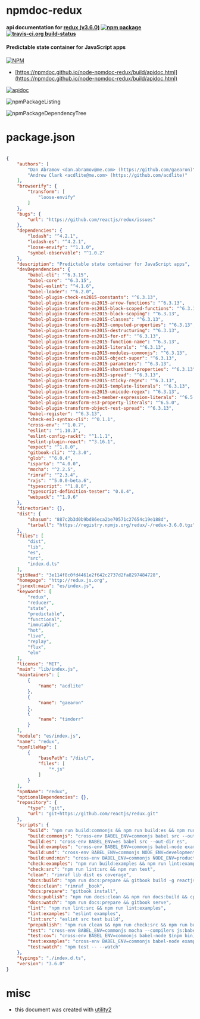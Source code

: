 # npmdoc-redux

#### api documentation for  [redux (v3.6.0)](http://redux.js.org)  [![npm package](https://img.shields.io/npm/v/npmdoc-redux.svg?style=flat-square)](https://www.npmjs.org/package/npmdoc-redux) [![travis-ci.org build-status](https://api.travis-ci.org/npmdoc/node-npmdoc-redux.svg)](https://travis-ci.org/npmdoc/node-npmdoc-redux)

#### Predictable state container for JavaScript apps

[![NPM](https://nodei.co/npm/redux.png?downloads=true&downloadRank=true&stars=true)](https://www.npmjs.com/package/redux)

- [https://npmdoc.github.io/node-npmdoc-redux/build/apidoc.html](https://npmdoc.github.io/node-npmdoc-redux/build/apidoc.html)

[![apidoc](https://npmdoc.github.io/node-npmdoc-redux/build/screenCapture.buildCi.browser.%252Ftmp%252Fbuild%252Fapidoc.html.png)](https://npmdoc.github.io/node-npmdoc-redux/build/apidoc.html)

![npmPackageListing](https://npmdoc.github.io/node-npmdoc-redux/build/screenCapture.npmPackageListing.svg)

![npmPackageDependencyTree](https://npmdoc.github.io/node-npmdoc-redux/build/screenCapture.npmPackageDependencyTree.svg)



# package.json

```json

{
    "authors": [
        "Dan Abramov <dan.abramov@me.com> (https://github.com/gaearon)",
        "Andrew Clark <acdlite@me.com> (https://github.com/acdlite)"
    ],
    "browserify": {
        "transform": [
            "loose-envify"
        ]
    },
    "bugs": {
        "url": "https://github.com/reactjs/redux/issues"
    },
    "dependencies": {
        "lodash": "^4.2.1",
        "lodash-es": "^4.2.1",
        "loose-envify": "^1.1.0",
        "symbol-observable": "^1.0.2"
    },
    "description": "Predictable state container for JavaScript apps",
    "devDependencies": {
        "babel-cli": "^6.3.15",
        "babel-core": "^6.3.15",
        "babel-eslint": "^4.1.6",
        "babel-loader": "^6.2.0",
        "babel-plugin-check-es2015-constants": "^6.3.13",
        "babel-plugin-transform-es2015-arrow-functions": "^6.3.13",
        "babel-plugin-transform-es2015-block-scoped-functions": "^6.3.13",
        "babel-plugin-transform-es2015-block-scoping": "^6.3.13",
        "babel-plugin-transform-es2015-classes": "^6.3.13",
        "babel-plugin-transform-es2015-computed-properties": "^6.3.13",
        "babel-plugin-transform-es2015-destructuring": "^6.3.13",
        "babel-plugin-transform-es2015-for-of": "^6.3.13",
        "babel-plugin-transform-es2015-function-name": "^6.3.13",
        "babel-plugin-transform-es2015-literals": "^6.3.13",
        "babel-plugin-transform-es2015-modules-commonjs": "^6.3.13",
        "babel-plugin-transform-es2015-object-super": "^6.3.13",
        "babel-plugin-transform-es2015-parameters": "^6.3.13",
        "babel-plugin-transform-es2015-shorthand-properties": "^6.3.13",
        "babel-plugin-transform-es2015-spread": "^6.3.13",
        "babel-plugin-transform-es2015-sticky-regex": "^6.3.13",
        "babel-plugin-transform-es2015-template-literals": "^6.3.13",
        "babel-plugin-transform-es2015-unicode-regex": "^6.3.13",
        "babel-plugin-transform-es3-member-expression-literals": "^6.5.0",
        "babel-plugin-transform-es3-property-literals": "^6.5.0",
        "babel-plugin-transform-object-rest-spread": "^6.3.13",
        "babel-register": "^6.3.13",
        "check-es3-syntax-cli": "^0.1.1",
        "cross-env": "^1.0.7",
        "eslint": "^1.10.3",
        "eslint-config-rackt": "^1.1.1",
        "eslint-plugin-react": "^3.16.1",
        "expect": "^1.8.0",
        "gitbook-cli": "^2.3.0",
        "glob": "^6.0.4",
        "isparta": "^4.0.0",
        "mocha": "^2.2.5",
        "rimraf": "^2.3.4",
        "rxjs": "^5.0.0-beta.6",
        "typescript": "^1.8.0",
        "typescript-definition-tester": "0.0.4",
        "webpack": "^1.9.6"
    },
    "directories": {},
    "dist": {
        "shasum": "887c2b3d0b9bd86eca2be70571c27654c19e188d",
        "tarball": "https://registry.npmjs.org/redux/-/redux-3.6.0.tgz"
    },
    "files": [
        "dist",
        "lib",
        "es",
        "src",
        "index.d.ts"
    ],
    "gitHead": "3e114f8c0fd4461e2f642c2737d2fa8297484728",
    "homepage": "http://redux.js.org",
    "jsnext:main": "es/index.js",
    "keywords": [
        "redux",
        "reducer",
        "state",
        "predictable",
        "functional",
        "immutable",
        "hot",
        "live",
        "replay",
        "flux",
        "elm"
    ],
    "license": "MIT",
    "main": "lib/index.js",
    "maintainers": [
        {
            "name": "acdlite"
        },
        {
            "name": "gaearon"
        },
        {
            "name": "timdorr"
        }
    ],
    "module": "es/index.js",
    "name": "redux",
    "npmFileMap": [
        {
            "basePath": "/dist/",
            "files": [
                "*.js"
            ]
        }
    ],
    "npmName": "redux",
    "optionalDependencies": {},
    "repository": {
        "type": "git",
        "url": "git+https://github.com/reactjs/redux.git"
    },
    "scripts": {
        "build": "npm run build:commonjs && npm run build:es && npm run build:umd && npm run build:umd:min",
        "build:commonjs": "cross-env BABEL_ENV=commonjs babel src --out-dir lib",
        "build:es": "cross-env BABEL_ENV=es babel src --out-dir es",
        "build:examples": "cross-env BABEL_ENV=commonjs babel-node examples/buildAll.js",
        "build:umd": "cross-env BABEL_ENV=commonjs NODE_ENV=development webpack src/index.js dist/redux.js",
        "build:umd:min": "cross-env BABEL_ENV=commonjs NODE_ENV=production webpack src/index.js dist/redux.min.js",
        "check:examples": "npm run build:examples && npm run lint:examples && npm run test:examples",
        "check:src": "npm run lint:src && npm run test",
        "clean": "rimraf lib dist es coverage",
        "docs:build": "npm run docs:prepare && gitbook build -g reactjs/redux && cp logo/apple-touch-icon.png _book/gitbook/images/apple-touch-icon-precomposed-152.png && cp logo/favicon.ico _book/gitbook/images",
        "docs:clean": "rimraf _book",
        "docs:prepare": "gitbook install",
        "docs:publish": "npm run docs:clean && npm run docs:build && cp CNAME _book && cd _book && git init && git commit --allow-empty -m 'update book' && git checkout -b gh-pages && touch .nojekyll && git add . && git commit -am 'update book' && git push git@github.com:reactjs/redux gh-pages --force",
        "docs:watch": "npm run docs:prepare && gitbook serve",
        "lint": "npm run lint:src && npm run lint:examples",
        "lint:examples": "eslint examples",
        "lint:src": "eslint src test build",
        "prepublish": "npm run clean && npm run check:src && npm run build && check-es3-syntax lib/ dist/ --kill --print",
        "test": "cross-env BABEL_ENV=commonjs mocha --compilers js:babel-register --recursive",
        "test:cov": "cross-env BABEL_ENV=commonjs babel-node $(npm bin)/isparta cover $(npm bin)/_mocha -- --recursive",
        "test:examples": "cross-env BABEL_ENV=commonjs babel-node examples/testAll.js",
        "test:watch": "npm test -- --watch"
    },
    "typings": "./index.d.ts",
    "version": "3.6.0"
}
```



# misc
- this document was created with [utility2](https://github.com/kaizhu256/node-utility2)
